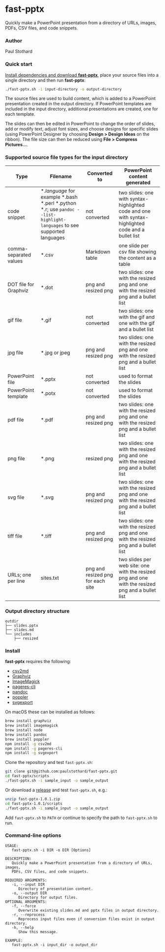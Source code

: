 # fast-pptx

Quickly make a PowerPoint presentation from a directory of URLs, images, PDFs, CSV files, and code snippets.

### Author

Paul Stothard

### Quick start

[Install dependencies and download **fast-pptx**](#install), place your source files into a single directory and then run **fast-pptx**:

```bash
./fast-pptx.sh -i input-directory -o output-directory
```

The source files are used to build content, which is added to a PowerPoint presentation created in the output directory. If PowerPoint templates are included in the input directory, additional presentations are created, one for each template.

The slides can then be edited in PowerPoint to change the order of slides, add or modify text, adjust font sizes, and choose designs for specific slides (using PowerPoint Designer by choosing **Design > Design Ideas** on the ribbon). The file size can then be reduced using **File > Compress Pictures...**.

### Supported source file types for the input directory

| Type                   | Filename                                                                                                                     | Converted to                      | PowerPoint content generated                                                                        |
|------------------------|------------------------------------------------------------------------------------------------------------------------------|-----------------------------------|-----------------------------------------------------------------------------------------------------|
| code snippet           | \*.*language* for example \*.bash \*.perl \*.python \*.r; use `pandoc --list-highlight-languages` to see supported languages | not converted                     | two slides: one with syntax-highlighted code and one with syntax-highlighted code and a bullet list |
| comma-separated values | \*.csv                                                                                                                       | Markdown table                    | one slide per csv file showing the content as a table                                               |
| DOT file for Graphviz  | \*.dot                                                                                                                       | png and resized png               | two slides: one with the resized png and one with the resized png and a bullet list                 |
| gif file               | \*.gif                                                                                                                       | not converted                     | two slides: one with the gif and one with the gif and a bullet list                                 |
| jpg file               | \*.jpg or jpeg                                                                                                               | png and resized png               | two slides: one with the resized png and one with the resized png and a bullet list                 |
| PowerPoint file        | \*.pptx                                                                                                                      | not converted                     | used to format the slides                                                                           |
| PowerPoint template    | \*.potx                                                                                                                      | not converted                     | used to format the slides                                                                           |
| pdf file               | \*.pdf                                                                                                                       | png and resized png               | two slides: one with the resized png and one with the resized png and a bullet list                 |
| png file               | \*.png                                                                                                                       | resized png                       | two slides: one with the resized png and one with the resized png and a bullet list                 |
| svg file               | \*.svg                                                                                                                       | png and resized png               | two slides: one with the resized png and one with the resized png and a bullet list                 |
| tiff file              | \*.tiff                                                                                                                      | png and resized png               | two slides: one with the resized png and one with the resized png and a bullet list                 |
| URLs; one per line     | sites.txt                                                                                                                    | png and resized png for each site | two slides per web site: one with the resized png and one with the resized png and a bullet list    |

### Output directory structure

```
outdir
├── slides.pptx
├── slides.md
└── includes
    ├── resized
```

### Install

**fast-pptx** requires the following:

* [csv2md](https://github.com/pstaender/csv2md)
* [Graphviz](https://graphviz.org)
* [ImageMagick](https://imagemagick.org)
* [pageres-cli](https://github.com/sindresorhus/pageres-cli)
* [pandoc](https://pandoc.org)
* [poppler](https://poppler.freedesktop.org)
* [svgexport](https://github.com/shakiba/svgexport)

On macOS these can be installed as follows:

```bash
brew install graphviz
brew install imagemagick
brew install node
brew install pandoc
brew install poppler
npm install -g csv2md
npm install -g pageres-cli
npm install -g svgexport
```

Clone the repository and test `fast-pptx.sh`:

```bash
git clone git@github.com:paulstothard/fast-pptx.git
cd fast-pptx/scripts
./fast-pptx.sh -i sample_input -o sample_output
```

Or download a [release](https://github.com/paulstothard/fast-pptx/releases/) and test `fast-pptx.sh`, e.g.:

```bash
unzip fast-pptx-1.0.1.zip
cd fast-pptx-1.0.1/scripts
./fast-pptx.sh -i sample_input -o sample_output
```

Add `fast-pptx.sh` to `PATH` or continue to specify the path to `fast-pptx.sh` to run.

### Command-line options

```
USAGE:
   fast-pptx.sh -i DIR -o DIR [Options]

DESCRIPTION:
   Quickly make a PowerPoint presentation from a directory of URLs, images,
   PDFs, CSV files, and code snippets.

REQUIRED ARGUMENTS:
   -i, --input DIR
      Directory of presentation content.
   -o, --output DIR
      Directory for output files.
OPTIONAL ARGUMENTS:
   -f, --force
      Overwrite existing slides.md and pptx files in output directory.
   -r, --reprocess
      Reprocess input files even if conversion files exist in output directory.
   -h, --help
      Show this message.

EXAMPLE:
   fast-pptx.sh -i input_dir -o output_dir  
```
